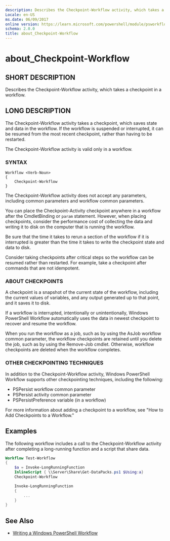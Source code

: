 ```yaml
---
description: Describes the Checkpoint-Workflow activity, which takes a checkpoint in a workflow.
Locale: en-US
ms.date: 06/09/2017
online version: https://learn.microsoft.com/powershell/module/psworkflow/about/about_checkpoint-workflow?view=powershell-5.1&WT.mc_id=ps-gethelp
schema: 2.0.0
title: about_Checkpoint-Workflow
---
```


# about_Checkpoint-Workflow

## SHORT DESCRIPTION
Describes the Checkpoint-Workflow activity, which takes a checkpoint in a workflow.

## LONG DESCRIPTION

The Checkpoint-Workflow activity takes a checkpoint, which saves state and data in the workflow. If
the workflow is suspended or interrupted, it can be resumed from the most recent checkpoint, rather
than having to be restarted.

The Checkpoint-Workflow activity is valid only in a workflow.

### SYNTAX

```
Workflow <Verb-Noun>
{
    Checkpoint-Workflow
}
```

The Checkpoint-Workflow activity does not accept any parameters, including common parameters and
workflow common parameters.

You can place the Checkpoint-Activity checkpoint anywhere in a workflow after the CmdletBinding or
`param` statement. However, when placing checkpoints, consider the performance cost of collecting the
data and writing it to disk on the computer that is running the workflow.

Be sure that the time it takes to rerun a section of the workflow if it is interrupted is greater
than the time it takes to write the checkpoint state and data to disk.

Consider taking checkpoints after critical steps so the workflow can be resumed rather than
restarted. For example, take a checkpoint after commands that are not idempotent.

### ABOUT CHECKPOINTS

A checkpoint is a snapshot of the current state of the workflow, including the current values of
variables, and any output generated up to that point, and it saves it to disk.

If a workflow is interrupted, intentionally or unintentionally, Windows PowerShell Workflow
automatically uses the data in newest checkpoint to recover and resume the workflow.

When you run the workflow as a job, such as by using the AsJob workflow common parameter, the
workflow checkpoints are retained until you delete the job, such as by using the Remove-Job cmdlet.
Otherwise, workflow checkpoints are deleted when the workflow completes.

### OTHER CHECKPOINTING TECHNIQUES

In addition to the Checkpoint-Workflow activity, Windows PowerShell Workflow supports other
checkpointing techniques, including the following:

- PSPersist workflow common parameter
- PSPersist activity common parameter
- PSPersistPreference variable (in a workflow)

For more information about adding a checkpoint to a workflow, see "How to Add Checkpoints to a
Workflow."

## Examples

The following workflow includes a call to the Checkpoint-Workflow activity after completing a
long-running function and a script that share data.

```powershell
Workflow Test-Workflow
{
    $a = Invoke-LongRunningFunction
    InlineScript { \\Server\Share\Get-DataPacks.ps1 $Using:a}
    Checkpoint-Workflow

    Invoke-LongRunningFunction
    {
        ...
    }
}
```

## See Also

- [Writing a Windows PowerShell Workflow](/previous-versions/powershell/scripting/developer/workflow/writing-a-windows-powershell-workflow)
